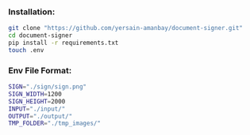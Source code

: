 ### Installation:

```bash
git clone "https://github.com/yersain-amanbay/document-signer.git"
cd document-signer
pip install -r requirements.txt
touch .env
```

### Env File Format:

```bash
SIGN="./sign/sign.png"
SIGN_WIDTH=1200
SIGN_HEIGHT=2000
INPUT="./input/"
OUTPUT="./output/"
TMP_FOLDER="./tmp_images/"
```
